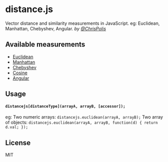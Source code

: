 # distance.js

Vector distance and similarity measurements in JavaScript. eg: Euclidean, Manhattan, Chebyshev, Angular. *by [@ChrisPolis](http://twitter.com/chrispolis)*

## Available measurements

- [Euclidean](https://en.wikipedia.org/wiki/Euclidean_distance)
- [Manhattan](https://en.wikipedia.org/wiki/Taxicab_geometry)
- [Chebyshev](https://en.wikipedia.org/wiki/Chebyshev_distance)
- [Cosine](https://en.wikipedia.org/wiki/Cosine_similarity)
- [Angular](https://en.wikipedia.org/wiki/Cosine_similarity#Angular_similarity)

## Usage

#### `distancejs[distanceType](arrayA, arrayB, [accessor]);`

eg:
Two numeric arrays: `distancejs.euclidean(arrayA, arrayB);`
Two array of objects: `distancejs.euclidean(arrayA, arrayB, function(d) { return d.val; });`

## License

MIT

